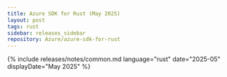 ```yaml
---
title: Azure SDK for Rust (May 2025)
layout: post
tags: rust
sidebar: releases_sidebar
repository: Azure/azure-sdk-for-rust
---
```

{% include releases/notes/common.md language="rust" date="2025-05" displayDate="May 2025" %}